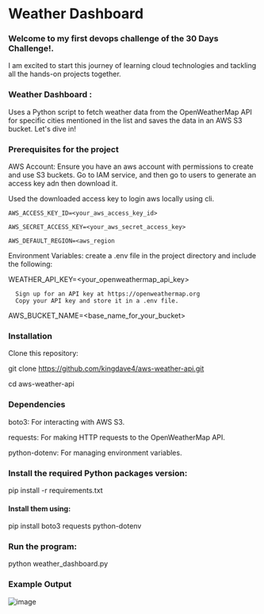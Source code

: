 # Weather Dashboard

### Welcome to my first devops challenge of the 30 Days Challenge!. 
I am excited to start this journey of learning cloud technologies and tackling  all the hands-on projects together.


### Weather Dashboard : 
Uses a Python script to fetch weather data from the OpenWeatherMap API for specific cities mentioned in the list and saves the data in an AWS S3 bucket. Let's dive in!


### Prerequisites for the project

AWS Account: Ensure you have an aws account with permissions to create and use S3 buckets.
Go to IAM service, and then go to users to generate an access key adn then download it. 

Used the downloaded access key to login aws locally using cli.

    AWS_ACCESS_KEY_ID=<your_aws_access_key_id>

    AWS_SECRET_ACCESS_KEY=<your_aws_secret_access_key>

    AWS_DEFAULT_REGION=<aws_region


Environment Variables: create a .env file in the project directory and include the following:

WEATHER_API_KEY=<your_openweathermap_api_key>

      Sign up for an API key at https://openweathermap.org
      Copy your API key and store it in a .env file.

AWS_BUCKET_NAME=<base_name_for_your_bucket>


### Installation
Clone this repository:

git clone https://github.com/kingdave4/aws-weather-api.git

cd aws-weather-api

### Dependencies
boto3: For interacting with AWS S3.

requests: For making HTTP requests to the OpenWeatherMap API.

python-dotenv: For managing environment variables.


### Install the required Python packages version:

pip install -r requirements.txt



#### Install them using:

pip install boto3 requests python-dotenv


### Run the program:

python weather_dashboard.py


### Example Output

![image](https://github.com/user-attachments/assets/71a42957-0a0d-4577-a072-7a9c9042fc56)




